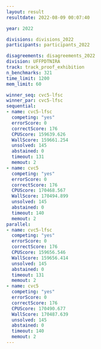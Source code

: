 ```yaml
---
layout: result
resultdate: 2022-08-09 00:07:40

year: 2022

divisions: divisions_2022
participants: participants_2022

disagreements: disagreements_2022
division: UFFPDTNIRA
track: track_proof_exhibition
n_benchmarks: 321
time_limit: 1200
mem_limit: 60

winner_seq: cvc5-lfsc
winner_par: cvc5-lfsc
sequential:
- name: cvc5-lfsc
  competing: "yes"
  errorScore: 0
  correctScore: 176
  CPUScore: 159639.626
  WallScore: 159661.254
  unsolved: 145
  abstained: 0
  timeout: 131
  memout: 2
- name: cvc5
  competing: "yes"
  errorScore: 0
  correctScore: 176
  CPUScore: 170468.567
  WallScore: 170494.899
  unsolved: 145
  abstained: 0
  timeout: 140
  memout: 2
parallel:
- name: cvc5-lfsc
  competing: "yes"
  errorScore: 0
  correctScore: 176
  CPUScore: 159656.546
  WallScore: 159656.414
  unsolved: 145
  abstained: 0
  timeout: 131
  memout: 2
- name: cvc5
  competing: "yes"
  errorScore: 0
  correctScore: 176
  CPUScore: 170490.677
  WallScore: 170487.639
  unsolved: 145
  abstained: 0
  timeout: 140
  memout: 2
---
```

